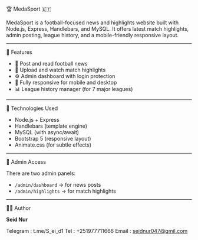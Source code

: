 🏆 MedaSport 🇪🇹

MedaSport is a football-focused news and highlights website built with Node.js, Express, Handlebars, and MySQL. It offers latest match highlights, admin posting, league history, and a mobile-friendly responsive layout.

---

🔧 Features

- 📰 Post and read football news
- 🎥 Upload and watch match highlights
- ⚙️ Admin dashboard with login protection
- 📱 Fully responsive for mobile and desktop
- 📊 League history manager (for 7 major leagues)

---

🚀 Technologies Used

- Node.js + Express
- Handlebars (template engine)
- MySQL (with async/await)
- Bootstrap 5 (responsive layout)
- Animate.css (for subtle effects)

---

🤖 Admin Access

There are two admin panels:
- `/admin/dashboard` → for news posts
- `/admin/highlights` → for match highlights

---

🧑‍💻 Author

**Seid Nur**

Telegram : t.me/S_ei_d1
Tel : +251977711666
Email : seidnur047@gmil.com



